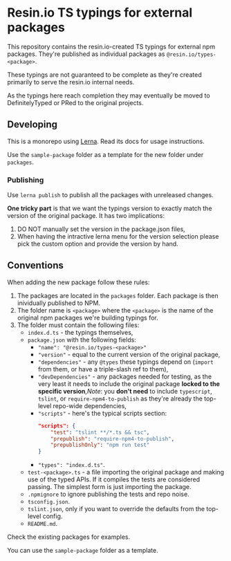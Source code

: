 # Resin.io TS typings for external packages

This repository contains the resin.io-created TS typings for external npm packages.
They're published as individual packages as `@resin.io/types-<package>`.

These typings are not guaranteed to be complete as they're created primarily to serve the
resin.io internal needs.

As the typings here reach completion they may eventually be moved to DefinitelyTyped
or PRed to the original projects.

## Developing

This is a monorepo using [Lerna](https://lernajs.io/). Read its docs for usage instructions.

Use the `sample-package` folder as a template for the new folder under `packages`.

### Publishing

Use `lerna publish` to publish all the packages with unreleased changes.

**One tricky part** is that we want the typings version to exactly match the version of the original package.
It has two implications:
1) DO NOT manually set the version in the package.json files,
2) When having the intractive lerna menu for the version selection please pick the custom option
and provide the version by hand.

## Conventions

When adding the new package follow these rules:

1. The packages are located in the `packages` folder. Each package is then inividually published to NPM.
1. The folder name is `<package>` where the `<package>` is the name of the original npm packages we're building typings for.
1. The folder must contain the following files:
	- `index.d.ts` - the typings themselves,
	- `package.json` with the following fields:
		- `"name": "@resin.io/types-<package>"`
		- `"version"` - equal to the current version of the original package,
		- `"dependencies"` - any `@types` these typings depend on (`import` from them, or have a triple-slash ref to them),
		- `"devDependencies"` - any packages needed for testing, as the very least it needs to include the original package **locked to the specific version**,*Note*: you **don't need** to include `typescript`, `tslint`, or `require-npm4-to-publish` as they're already the top-level repo-wide dependencies,
		- `"scripts"` - here's the typical scripts section:
			```json
			"scripts": {
				"test": "tslint **/*.ts && tsc",
				"prepublish": "require-npm4-to-publish",
				"prepublishOnly": "npm run test"
			}
			```
		- `"types": "index.d.ts"`.
	- `test-<package>.ts` - a file importing the original package and making use of the typed APIs. If it compiles the tests are considered passing. The simplest form is just importing the package.
	- `.npmignore` to ignore publishing the tests and repo noise.
	- `tsconfig.json`.
	- `tslint.json`, only if you want to override the defaults from the top-level config.
	- `README.md`.

Check the existing packages for examples.

You can use the `sample-package` folder as a template.
